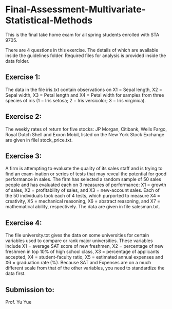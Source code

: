 # Final-Assessment-Multivariate-Statistical-Methods
This is the final take home exam for all spring students enrolled with STA 9705.

There are 4 questions in this exercise. The details of which are available inside the guidelines folder. Required files for analysis is provided inside the data folder.

## Exercise 1:
The data in the file iris.txt contain observations on X1 = Sepal length, X2 = Sepal width, X3 = Petal length and X4 = Petal width for samples from three species of iris (1 = Iris setosa; 2 = Iris versicolor; 3 = Iris virginica).

## Exercise 2:
The weekly rates of return for five stocks: JP Morgan, Citibank, Wells Fargo, Royal Dutch Shell and Exxon Mobil, listed on the New York Stock Exchange are given in filel stock_price.txt.

## Exercise 3:
A firm is attempting to evaluate the quality of its sales staff and is trying to find an exam-ination or series of tests that may reveal the potential for good performance in sales. The firm has selected a random sample of 50 sales people and has evaluated each on 3 measures of performance: X1 = growth of sales, X2 = profitability of sales, and X3 = new-account sales. Each of the 50 individuals took each of 4 tests, which purported to measure X4 = creativity, X5 = mechanical reasoning, X6 = abstract reasoning, and X7 = mathematical
ability, respectively. The data are given in file salesman.txt.

## Exercise 4:
The file university.txt gives the data on some universities for certain variables used to compare or rank major universities. These variables include X1 = average SAT score of new freshmen, X2 = percentage of new freshmen in top 10% of high school class, X3 = percentage of applicants accepted, X4 = student-faculty ratio, X5 = estimated annual expenses and X6 = graduation rate (%). Because SAT and Expenses are on a much different scale from that of the other variables, you need to standardize the data first.

## Submission to:
Prof. Yu Yue
